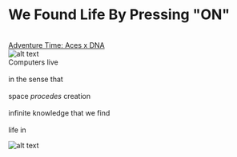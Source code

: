 # **We Found Life By Pressing "ON"**
<br>[Adventure Time: Aces x DNA](https://youtu.be/SMWrfUwUztQ?si=RLD1lqp9YUgIB_cu)</br>
![alt text](https://upload.wikimedia.org/wikipedia/en/6/63/Guardians_of_Sunshine_screenshot.jpg)
  <br>Computers live </br>
  <br>in the sense that </br>
  <br>space *procedes* creation </br>
  <br>infinite knowledge that we find</br>
  <br>life in </br> 

![alt text](https://media.spokesman.com/uploads/2015/01/19/walkingdead2.jpg)
  
